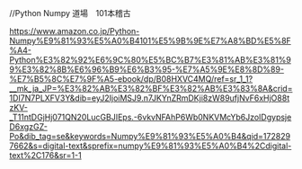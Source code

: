 //Python Numpy 道場　101本稽古

https://www.amazon.co.jp/Python-Numpy%E9%81%93%E5%A0%B4101%E5%9B%9E%E7%A8%BD%E5%8F%A4-Python%E3%82%92%E6%9C%80%E5%BC%B7%E3%81%AB%E3%81%99%E3%82%8B%E6%96%B9%E6%B3%95-%E7%A5%9E%E8%8D%89-%E7%B5%8C%E7%9F%A5-ebook/dp/B08HXVC4MQ/ref=sr_1_1?__mk_ja_JP=%E3%82%AB%E3%82%BF%E3%82%AB%E3%83%8A&crid=1DI7N7PLXFV3Y&dib=eyJ2IjoiMSJ9.n7JKYnZRmDKji8zW89ufjNvF6xHjO88tzKV-_T11ntDGjHj071QN20LucGBJIEps.-6vkvNFAhP6Wb0NKVMcYb6JzoIDgypsjeD6xgzGZ-Po&dib_tag=se&keywords=Numpy%E9%81%93%E5%A0%B4&qid=1728297662&s=digital-text&sprefix=numpy%E9%81%93%E5%A0%B4%2Cdigital-text%2C176&sr=1-1
